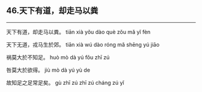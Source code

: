 ## 46.天下有道，却走马以粪
---


<ruby><rbc><rb> 天下有道，却走马以粪。 </rb></rbc>
  <rtc><rt>tiān xià yǒu dào què zǒu mǎ yǐ fèn</rt></rtc>
</ruby>

<ruby><rbc><rb> 天下无道，戎马生於郊。 </rb></rbc>
  <rtc><rt>tiān xià wú dào róng mǎ shēng yú jiāo</rt></rtc>
</ruby>

<ruby><rbc><rb> 祸莫大於不知足。 </rb></rbc>
  <rtc><rt>huò mò dà yú fǒu zhī zú</rt></rtc>
</ruby>

<ruby><rbc><rb> 咎莫大於欲得。 </rb></rbc>
  <rtc><rt>jiù mò dà yú yù de</rt></rtc>
</ruby>

<ruby><rbc><rb> 故知足之足常足矣。 </rb></rbc>
  <rtc><rt>gù zhī zú zhī zú cháng zú yǐ</rt></rtc>
</ruby>

<ruby><rbc><rb>  </rb></rbc>
  <rtc><rt></rt></rtc>
</ruby>

